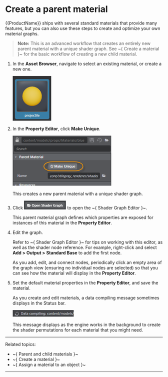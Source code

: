 # Create a parent material

{{ProductName}} ships with several standard materials that provide many features, but you can also use these steps to create and optimize your own material graphs.

> **Note:** This is an advanced workflow that creates an entirely new parent material with a unique shader graph. See ~{ Create a material }~ for the basic workflow of creating a new child material.

1. In the **Asset Browser**, navigate to select an existing material, or create a new one.

	![](../../images/material_in_ab.png)

2. In the **Property Editor**, click **Make Unique**.

	![](../../images/make_unique.png)

	This creates a new parent material with a unique shader graph.

3. Click ![Open Shader Graph](../../images/button_openShaderGraph.png) to open the ~{ Shader Graph Editor }~.

	This parent material graph defines which properties are exposed for instances of this material in the **Property Editor**.

4. Edit the graph.

	Refer to ~{ Shader Graph Editor }~ for tips on working with this editor, as well as the shader node reference. For example, right-click and select **Add > Output > Standard Base** to add the first node.

	As you add, edit, and connect nodes, periodically click an empty area of the graph view (ensuring no individual nodes are selected) so that you can see how the material will display in the **Property Editor**.

5. Set the default material properties in the **Property Editor**, and save the material.

	As you create and edit materials, a data compiling message sometimes displays in the Status bar.

	![](../../images/message_data_compiling.png)

	This message displays as the engine works in the background to create the shader permutations for each material that you might need.

---
Related topics:
- ~{ Parent and child materials }~
- ~{ Create a material }~
- ~{ Assign a material to an object }~
---
